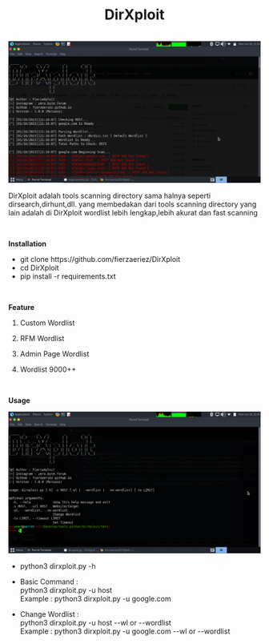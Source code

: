 <center><h1>DirXploit</h1></center>
<br>
<img src="hero.png">
<p> DirXploit adalah tools scanning directory sama halnya seperti dirsearch,dirhunt,dll.
yang membedakan dari tools scanning directory yang lain adalah di DirXploit wordlist lebih lengkap,lebih akurat dan fast scanning</p>
<br>
<p><b>Installation</b></p>
<ul>
  <li>git clone https://github.com/fierzaeriez/DirXploit</li>
  <li>cd DirXploit</li>
  <li>pip install -r requirements.txt</li>
</ul>
<br>
<p><b>Feature</b></p>
<ol>
  <li>
    <p>Custom Wordlist</p>
  </li>
  <li>
    <p>RFM Wordlist</p>
  </li>
  <li>
    <p>Admin Page Wordlist</p>
  </li>
  <li>
    <p>Wordlist 9000++</p>
  </li>
</ol>
<br>
<p><b>Usage</b></p>
<img src="img.png">
<ul>
  <li>
    <p>python3 dirxploit.py -h</p>
  </li>
  <li>
    <p>Basic Command :<br>python3 dirxploit.py -u host<br>Example : python3 dirxploit.py -u google.com</p>
  </li>
  <li>
    <p>Change Wordlist :<br>python3 dirxploit.py -u host --wl or --wordlist<br>Example : python3 dirxploit.py -u google.com --wl or --wordlist</p>
  </li>
</ul>

